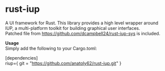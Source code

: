 # rust-iup
A UI framework for Rust.
This library provides a high level wrapper around IUP, a multi-platform toolkit for building graphical user interfaces.<br>
Patched file from https://github.com/dcampbell24/rust-iup-sys is included.

<b>Usage</b><br>
Simply add the following to your Cargo.toml:

[dependencies] <br>
 riup={ git = "https://github.com/anatoly62/rust-iup.git"  }

